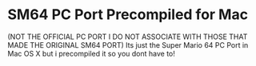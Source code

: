 # SM64 PC Port Precompiled for Mac
(NOT THE OFFICIAL PC PORT I DO NOT ASSOCIATE WITH THOSE THAT MADE THE ORIGINAL SM64 PORT) Its just the Super Mario 64 PC Port in Mac OS X but i precompiled it so you dont have to!
